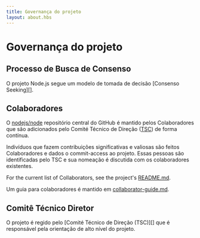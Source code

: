 ```yaml
---
title: Governança do projeto
layout: about.hbs
---
```


# Governança do projeto

## Processo de Busca de Consenso

O projeto Node.js segue um modelo de tomada de decisão \[Consenso Seeking]\[].

## Colaboradores

O [nodejs/node][] repositório central do GitHub é mantido pelos Colaboradores
que são adicionados pelo Comité Técnico de Direção ([TSC][]) de forma contínua.

Indivíduos que fazem contribuições significativas e valiosas são feitos Colaboradores
e dados o commit-access ao projeto. Essas pessoas são identificadas pelo TSC
e sua nomeação é discutida com os colaboradores existentes.

For the current list of Collaborators, see the project's [README.md][].

Um guia para colaboradores é mantido em [collaborator-guide.md][].

## Comitê Técnico Diretor

O projeto é regido pelo \[Comité Técnico de Direção (TSC)]\[]
que é responsável pela orientação de alto nível do projeto.

[consensus seeking]: https://pt.wikipedia.org/wiki/Consense-seeking_decision-making

[readme.md]: https://github.com/nodejs/node/blob/main/README.md#current-project-team-members

[tsc]: https://github.com/nodejs/TSC

[technical steering committee (tsc)]: https://github.com/nodejs/TSC/blob/main/TSC-Charter.md

[collaborator-guide.md]: https://github.com/nodejs/node/blob/main/doc/contributing/collaborator-guide.md

[nodejs/node]: https://github.com/nodejs/node
